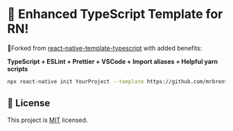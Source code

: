 # :space_invader: Enhanced TypeScript Template for RN!

🍴Forked from [react-native-template-typescript](https://github.com/react-native-community/react-native-template-typescript) with added benefits:

**TypeScript + ESLint + Prettier + VSCode + Import aliases + Helpful yarn scripts**

```bash
npx react-native init YourProject --template https://github.com/mrbrentkelly/rn-template-bk --skip-install
```

## :bookmark: License

This project is [MIT](LICENSE) licensed.
